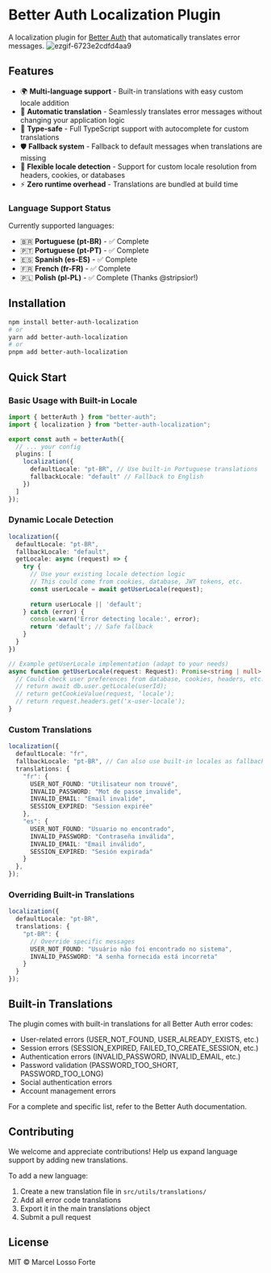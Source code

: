 # Better Auth Localization Plugin

A localization plugin for [Better Auth](https://github.com/better-auth/better-auth) that automatically translates error messages.
![ezgif-6723e2cdfd4aa9](https://github.com/user-attachments/assets/af185757-1772-4022-9820-eb437d23c86f)

## Features

- 🌍 **Multi-language support** - Built-in translations with easy custom locale addition
- 🔄 **Automatic translation** - Seamlessly translates error messages without changing your application logic
- 🎯 **Type-safe** - Full TypeScript support with autocomplete for custom translations
- 🛡️ **Fallback system** - Fallback to default messages when translations are missing
- 🔧 **Flexible locale detection** - Support for custom locale resolution from headers, cookies, or databases
- ⚡ **Zero runtime overhead** - Translations are bundled at build time

### Language Support Status

Currently supported languages:
- 🇧🇷 **Portuguese (pt-BR)** - ✅ Complete
- 🇵🇹 **Portuguese (pt-PT)** - ✅ Complete
- 🇪🇸 **Spanish (es-ES)** - ✅ Complete
- 🇫🇷 **French (fr-FR)** - ✅ Complete
- 🇵🇱 **Polish (pl-PL)** - ✅ Complete (Thanks @stripsior!)

## Installation

```bash
npm install better-auth-localization
# or
yarn add better-auth-localization
# or
pnpm add better-auth-localization
```

## Quick Start

### Basic Usage with Built-in Locale

```typescript
import { betterAuth } from "better-auth";
import { localization } from "better-auth-localization";

export const auth = betterAuth({
  // ... your config
  plugins: [
    localization({
      defaultLocale: "pt-BR", // Use built-in Portuguese translations
      fallbackLocale: "default" // Fallback to English
    })
  ]
});
```

### Dynamic Locale Detection

```typescript
localization({
  defaultLocale: "pt-BR",
  fallbackLocale: "default",
  getLocale: async (request) => {
    try {
      // Use your existing locale detection logic
      // This could come from cookies, database, JWT tokens, etc.
      const userLocale = await getUserLocale(request);
      
      return userLocale || 'default';
    } catch (error) {
      console.warn('Error detecting locale:', error);
      return 'default'; // Safe fallback
    }
  }
})

// Example getUserLocale implementation (adapt to your needs)
async function getUserLocale(request: Request): Promise<string | null> {
  // Could check user preferences from database, cookies, headers, etc.
  // return await db.user.getLocale(userId);
  // return getCookieValue(request, 'locale');
  // return request.headers.get('x-user-locale');
}
```

### Custom Translations

```typescript
localization({
  defaultLocale: "fr",
  fallbackLocale: "pt-BR", // Can also use built-in locales as fallback
  translations: {
    "fr": {
      USER_NOT_FOUND: "Utilisateur non trouvé",
      INVALID_PASSWORD: "Mot de passe invalide",
      INVALID_EMAIL: "Email invalide",
      SESSION_EXPIRED: "Session expirée"
    },
    "es": {
      USER_NOT_FOUND: "Usuario no encontrado",
      INVALID_PASSWORD: "Contraseña inválida",
      INVALID_EMAIL: "Email inválido",
      SESSION_EXPIRED: "Sesión expirada"
    }
  },
});
```

### Overriding Built-in Translations

```typescript
localization({
  defaultLocale: "pt-BR",
  translations: {
    "pt-BR": {
      // Override specific messages
      USER_NOT_FOUND: "Usuário não foi encontrado no sistema",
      INVALID_PASSWORD: "A senha fornecida está incorreta"
    }
  }
});
```


## Built-in Translations

The plugin comes with built-in translations for all Better Auth error codes:

- User-related errors (USER_NOT_FOUND, USER_ALREADY_EXISTS, etc.)
- Session errors (SESSION_EXPIRED, FAILED_TO_CREATE_SESSION, etc.)
- Authentication errors (INVALID_PASSWORD, INVALID_EMAIL, etc.)
- Password validation (PASSWORD_TOO_SHORT, PASSWORD_TOO_LONG)
- Social authentication errors
- Account management errors

For a complete and specific list, refer to the Better Auth documentation.

## Contributing

We welcome and appreciate contributions! Help us expand language support by adding new translations.

To add a new language:

1. Create a new translation file in `src/utils/translations/`
2. Add all error code translations
3. Export it in the main translations object
4. Submit a pull request


## License

MIT © Marcel Losso Forte
